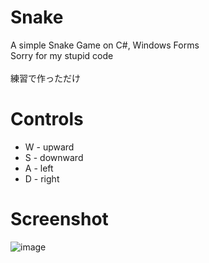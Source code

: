 # Snake
A simple Snake Game on C#, Windows Forms<br>
Sorry for my stupid code<br><br>
練習で作っただけ

# Controls
* W - upward
* S - downward
* A - left
* D - right

# Screenshot
![image](https://user-images.githubusercontent.com/78198198/155272611-8ecbb4df-2a3b-4677-8f42-0100abde96d9.png)
